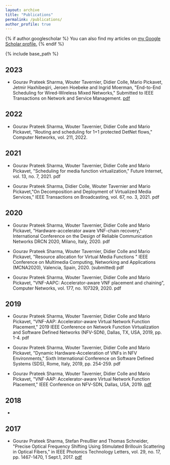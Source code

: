 ```yaml
---
layout: archive
title: "Publications"
permalink: /publications/
author_profile: true
---
```


{% if author.googlescholar %}
  You can also find my articles on <u><a href="{{author.googlescholar}}">my Google Scholar profile</a>.</u>
{% endif %}

{% include base_path %}


## 2023
* Gourav Prateek Sharma, Wouter Tavernier, Didier Colle, Mario Pickavet,
Jetmir Haxhibeqiri, Jeroen Hoebeke and Ingrid Moerman, "End-to-End Scheduling for Wired-Wireless Mixed Networks," Submitted to IEEE Transactions on Network and Service Management. [pdf](https://gourav-prateek-sharma.github.io/files/_.pdf)

## 2022
* Gourav Prateek Sharma, Wouter Tavernier, Didier Colle and Mario Pickavet, "Routing and scheduling for 1+1 protected DetNet flows," Computer Networks, vol. 211, 2022. 

## 2021
* Gourav Prateek Sharma, Wouter Tavernier, Didier Colle and Mario Pickavet, "Scheduling for media function virtualization," Future Internet, vol. 13, no. 7, 2021. pdf

* Gourav Prateek Sharma, Didier Colle, Wouter Tavernier and Mario Pickavet,"On Decomposition and Deployment of Virtualized Media Services," IEEE Transactions on Broadcasting, vol. 67, no. 3, 2021. pdf

## 2020

* Gourav Prateek Sharma, Wouter Tavernier, Didier Colle and Mario Pickavet, "Hardware-accelerator aware VNF-chain recovery," International Conference on the Design of Reliable Communication Networks DRCN 2020, Milano, Italy, 2020. pdf

* Gourav Prateek Sharma, Wouter Tavernier, Didier Colle and Mario Pickavet, "Resource allocation for Virtual Media Functions " IEEE Conference on Multimedia Computing, Networking and Applications (MCNA2020), Valencia, Spain, 2020. (submitted) pdf

* Gourav Prateek Sharma, Wouter Tavernier, Didier Colle and Mario Pickavet, "VNF-AAPC: Accelerator-aware VNF placement and chaining", Computer Networks, vol. 177, no. 107329, 2020. pdf

## 2019
* Gourav Prateek Sharma, Wouter Tavernier, Didier Colle and Mario Pickavet, "VNF-AAP: Accelerator-aware Virtual Network Function Placement," 2019 IEEE Conference on Network Function Virtualization and Software Defined Networks (NFV-SDN), Dallas, TX, USA, 2019, pp. 1-4. pdf

* Gourav Prateek Sharma, Wouter Tavernier, Didier Colle and Mario Pickavet, "Dynamic Hardware-Acceleration of VNFs in NFV Environments," Sixth International Conference on Software Defined Systems (SDS), Rome, Italy, 2019, pp. 254-259. pdf

* Gourav Prateek Sharma, Wouter Tavernier, Didier Colle and Mario Pickavet, "VNF-AAP: Accelerator-aware Virtual Network Function Placement," IEEE Conference on NFV-SDN, Dallas, USA, 2019. [pdf](https://gourav-prateek-sharma.github.io/files/publications/vnf_aap.pdf)

## 2018
* 
## 2017
* Gourav Prateek Sharma, Stefan Preußler and Thomas Schneider, "Precise Optical Frequency Shifting Using Stimulated Brillouin Scattering in Optical Fibers," in IEEE Photonics Technology Letters, vol. 29, no. 17, pp. 1467-1470, 1 Sept.1, 2017. [pdf](https://gourav-prateek-sharma.github.io/files/_.pdf)
